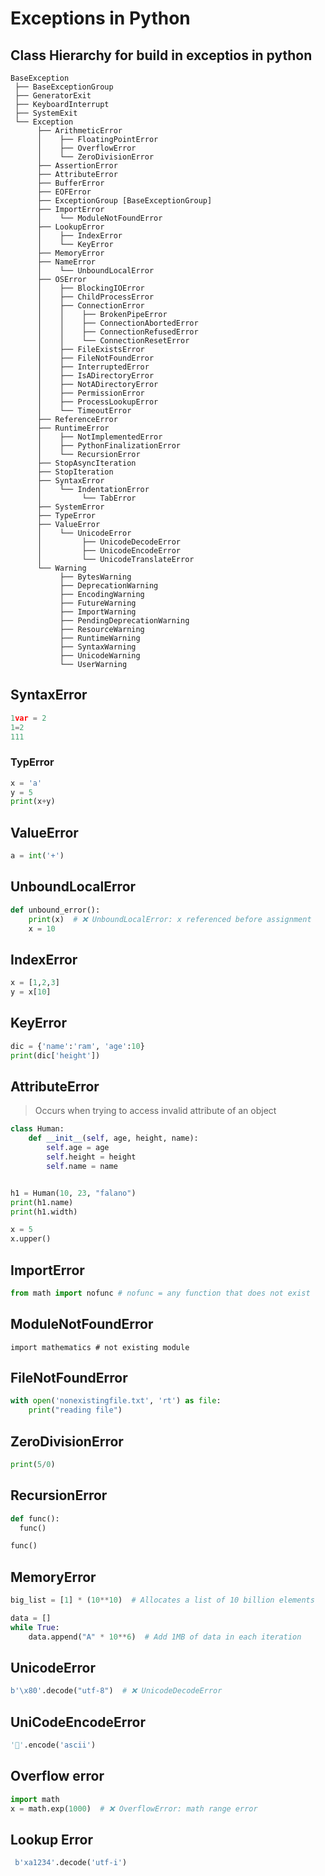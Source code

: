 # Exceptions in Python

## Class Hierarchy for build in exceptios in python
```
BaseException
 ├── BaseExceptionGroup
 ├── GeneratorExit
 ├── KeyboardInterrupt
 ├── SystemExit
 └── Exception
      ├── ArithmeticError
      │    ├── FloatingPointError
      │    ├── OverflowError
      │    └── ZeroDivisionError
      ├── AssertionError
      ├── AttributeError
      ├── BufferError
      ├── EOFError
      ├── ExceptionGroup [BaseExceptionGroup]
      ├── ImportError
      │    └── ModuleNotFoundError
      ├── LookupError
      │    ├── IndexError
      │    └── KeyError
      ├── MemoryError
      ├── NameError
      │    └── UnboundLocalError
      ├── OSError
      │    ├── BlockingIOError
      │    ├── ChildProcessError
      │    ├── ConnectionError
      │    │    ├── BrokenPipeError
      │    │    ├── ConnectionAbortedError
      │    │    ├── ConnectionRefusedError
      │    │    └── ConnectionResetError
      │    ├── FileExistsError
      │    ├── FileNotFoundError
      │    ├── InterruptedError
      │    ├── IsADirectoryError
      │    ├── NotADirectoryError
      │    ├── PermissionError
      │    ├── ProcessLookupError
      │    └── TimeoutError
      ├── ReferenceError
      ├── RuntimeError
      │    ├── NotImplementedError
      │    ├── PythonFinalizationError
      │    └── RecursionError
      ├── StopAsyncIteration
      ├── StopIteration
      ├── SyntaxError
      │    └── IndentationError
      │         └── TabError
      ├── SystemError
      ├── TypeError
      ├── ValueError
      │    └── UnicodeError
      │         ├── UnicodeDecodeError
      │         ├── UnicodeEncodeError
      │         └── UnicodeTranslateError
      └── Warning
           ├── BytesWarning
           ├── DeprecationWarning
           ├── EncodingWarning
           ├── FutureWarning
           ├── ImportWarning
           ├── PendingDeprecationWarning
           ├── ResourceWarning
           ├── RuntimeWarning
           ├── SyntaxWarning
           ├── UnicodeWarning
           └── UserWarning
```

## SyntaxError
```python
1var = 2
1=2
111
```

### TypError
```python
x = 'a'
y = 5
print(x+y)
```

## ValueError
```python
a = int('+')
```
## UnboundLocalError
```python
def unbound_error():
    print(x)  # ❌ UnboundLocalError: x referenced before assignment
    x = 10
```

## IndexError
```python
x = [1,2,3]
y = x[10]
```

## KeyError
```python
dic = {'name':'ram', 'age':10}
print(dic['height'])
```

## AttributeError
>Occurs when trying to access invalid attribute of an object
```python
class Human:
    def __init__(self, age, height, name):
        self.age = age
        self.height = height
        self.name = name


h1 = Human(10, 23, "falano")
print(h1.name)
print(h1.width)

```
```python
x = 5
x.upper()
```

## ImportError
```python
from math import nofunc # nofunc = any function that does not exist
```

## ModuleNotFoundError
```
import mathematics # not existing module
```

## FileNotFoundError
```python
with open('nonexistingfile.txt', 'rt') as file:
    print("reading file")
```

## ZeroDivisionError
```python
print(5/0)
```

## RecursionError
```python
def func():
  func()

func()

```

## MemoryError
```python
big_list = [1] * (10**10)  # Allocates a list of 10 billion elements
```
```python
data = []
while True:
    data.append("A" * 10**6)  # Add 1MB of data in each iteration
```

## UnicodeError
```python
b'\x80'.decode("utf-8")  # ❌ UnicodeDecodeError
```

## UniCodeEncodeError
```python
'🤣'.encode('ascii')
```

## Overflow error
```python
import math
x = math.exp(1000)  # ❌ OverflowError: math range error
```


## Lookup Error
```python
 b'xa1234'.decode('utf-i')
```







